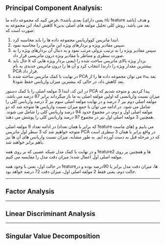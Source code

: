 ## Principal Component Analysis:

فرض کنید که مجموعه داده ما، nبعدی باشد (یعنی دارای nتا feature باشد) و هدف کاهش ابعاد این مجموعه به kبعد می باشد. روش کلی تحلیل مولفه های اصلی بدین صورت است که:

1. ابتدا ماتریس کوواریانس مجموعه داده ها را باید محاسبه کرد.
2. سپس مقادیر ویژه و بردارهای ویژه این ماتریس را محاسبه نمود.
3. سپس مقادیر ویژه را به ترتیب نزولی مرتب نمود و به دنبال آن بردارهای ویژه را به صورت سطری و متناظر با مقادیر ویژه درون ماتریسی قرار داد.
4. حال باید k بردار ویژه بالای ماتریس ساخت شده را (یعنی بردار ویژه هایی که بیشترین مقدار ویژه را دارند) انتخاب کرد و آن ها را درون ماتریس جدیدی به نام PCA قرار داد.
5. در نهایت با کمک ماتریس ساخته شده PCA می توان مجموعه داده ها را از nبعد به kبعد کاهش داد، در حالی که بیشترین میزان واریانس حفظ شود.


در این کد، ابتدا 3 مولفه اصلی را با کمک دستور PCA پیدا کردیم. و متوجه شدیم که میزان نسبت واریانسی که اولین مولفه اصلی به ما باز میگرداند برابر 87 درصد می باشد.
مولفه اصلی دوم نیز 7 درصد و در نهایت مولفه اصلی سوم نیز 2 درصد واریانس کلی را شامل می شود. در ادامه می توان با جمع میزان نسبت واریانس ها متوجه شد که
دو مولفه اصلی اول و دوم، در مجموع حدود 94 درصد واریانس کلی را شامل می شوند. همچنین 3 مولفه اصلی اول نیز در مجموع 97 درصد واریانس کلی را پوشش می دهند.

در ادامه تعداد 9 مولفه اصلی (که برابر با همان تعداد feature های ماست) می یابیم و متوجه خواهیم شد که 3 سطر اول ماتریس PCA در واقع برابر با همان 3 سطری است که در
مرحله قبل به دست آورده ایم. به طور مشابه، میزان نسبت واریانس های آن ها نیز باهم برابر خواهند شد.

و در نهایت با کمک مدل شبکه عصبی که بر روی همه featureها و همچنین بر روی 2 مولفه اصلی اول اعمال شده؛ میزان دقت مدل را مقایسه می کنیم.

در حالت اول، یعنی با وجود همه featureها، میزان دقت مدل برابر با 90درصد بوده و در حالت دوم، یعنی فقط 2 مولفه اصلی اول، میزان دقت 72 درصد خواهد بود.

----

## Factor Analysis

----

## Linear Discriminant Analysis

----

## Singular Value Decomposition
